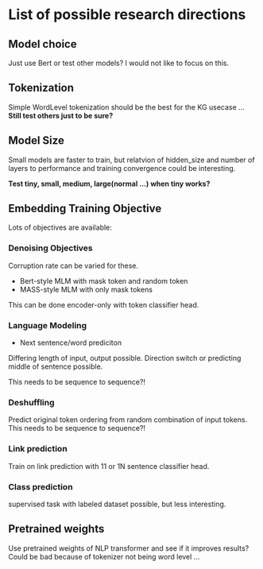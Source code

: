 # List of possible research directions

## Model choice

Just use Bert or test other models? I would not like to focus on this. 

## Tokenization

Simple WordLevel tokenization should be the best for the KG usecase ... **Still test others just to be sure?**

## Model Size

Small models are faster to train, but relatvion of hidden_size and number of layers to performance and training convergence could be interesting.

**Test tiny, small, medium, large(normal ...) when tiny works?**

## Embedding Training Objective

Lots of objectives are available:

### Denoising Objectives

Corruption rate can be varied for these.

* Bert-style MLM with mask token and random token
* MASS-style MLM with only mask tokens

This can be done encoder-only with token classifier head.

### Language Modeling

* Next sentence/word prediciton

Differing length of input, output possible. Direction switch or predicting middle of sentence possible.

This needs to be sequence to sequence?!

### Deshuffling

Predict original token ordering from random combination of input tokens. This needs to be sequence to sequence?!

### Link prediction

Train on link prediction with 11 or 1N sentence classifier head.

### Class prediction

supervised task with labeled dataset possible, but less interesting.

## Pretrained weights

Use pretrained weights of NLP transformer and see if it improves results? Could be bad because of tokenizer not being word level ...
